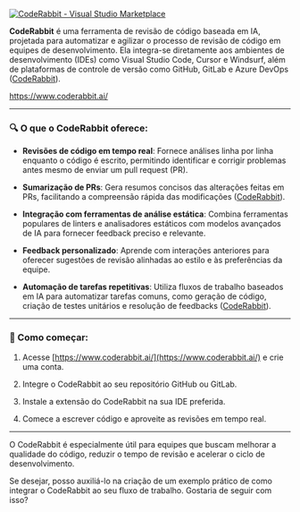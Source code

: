 [![
CodeRabbit - Visual Studio Marketplace
](https://images.openai.com/thumbnails/url/MnNzZnicu1mSUVJSUGylr5-al1xUWVCSmqJbkpRnoJdeXJJYkpmsl5yfq5-Zm5ieWmxfaAuUsXL0S7F0Tw6Jygyoyg9ISbSMSkvLKjMJ9_X11DV2swhMzTEI9A0uTTQrrCiI8nQvDjbPMNY1Dwkod8nOTHEKMU4PCFQrBgAZNil3)](https://marketplace.visualstudio.com/items?itemName=CodeRabbit.coderabbit-vscode&utm_source=chatgpt.com)

**CodeRabbit** é uma ferramenta de revisão de código baseada em IA, projetada para automatizar e agilizar o processo de revisão de código em equipes de desenvolvimento. Ela integra-se diretamente aos ambientes de desenvolvimento (IDEs) como Visual Studio Code, Cursor e Windsurf, além de plataformas de controle de versão como GitHub, GitLab e Azure DevOps ([CodeRabbit][1]).

https://www.coderabbit.ai/

---

### 🔍 O que o CodeRabbit oferece:

-   **Revisões de código em tempo real**: Fornece análises linha por linha enquanto o código é escrito, permitindo identificar e corrigir problemas antes mesmo de enviar um pull request (PR).

-   **Sumarização de PRs**: Gera resumos concisos das alterações feitas em PRs, facilitando a compreensão rápida das modificações ([CodeRabbit][2]).

-   **Integração com ferramentas de análise estática**: Combina ferramentas populares de linters e analisadores estáticos com modelos avançados de IA para fornecer feedback preciso e relevante.

-   **Feedback personalizado**: Aprende com interações anteriores para oferecer sugestões de revisão alinhadas ao estilo e às preferências da equipe.

-   **Automação de tarefas repetitivas**: Utiliza fluxos de trabalho baseados em IA para automatizar tarefas comuns, como geração de código, criação de testes unitários e resolução de feedbacks ([CodeRabbit][2]).

---

### 🚀 Como começar:

1. Acesse [https://www.coderabbit.ai/](https://www.coderabbit.ai/) e crie uma conta.

2. Integre o CodeRabbit ao seu repositório GitHub ou GitLab.

3. Instale a extensão do CodeRabbit na sua IDE preferida.

4. Comece a escrever código e aproveite as revisões em tempo real.

---

O CodeRabbit é especialmente útil para equipes que buscam melhorar a qualidade do código, reduzir o tempo de revisão e acelerar o ciclo de desenvolvimento.

Se desejar, posso auxiliá-lo na criação de um exemplo prático de como integrar o CodeRabbit ao seu fluxo de trabalho. Gostaria de seguir com isso?

[1]: https://www.coderabbit.ai/ide?utm_source=chatgpt.com "Free AI code reviews for VS Code"
[2]: https://coderabbit.ai/?utm_source=chatgpt.com "AI Code Reviews | CodeRabbit | Try for Free"
